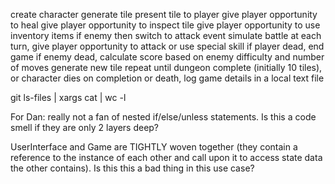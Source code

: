 
create character
generate tile
present tile to player
  give player opportunity to heal
  give player opportunity to inspect tile
  give player opportunity to use inventory items
  if enemy then switch to attack event
    simulate battle
      at each turn, give player opportunity to attack or use special skill
    if player dead, end game
    if enemy dead, calculate score based on enemy difficulty and number of moves
    generate new tile
  repeat until dungeon complete (initially 10 tiles), or character dies
on completion or death, log game details in a local text file



git ls-files | xargs cat | wc -l


For Dan:
  really not a fan of nested if/else/unless statements. Is this a code smell if they are only 2 layers deep?

  UserInterface and Game are TIGHTLY woven together (they contain a reference to the instance of each other and call upon it to access state data the other contains). Is this this a bad thing in this use case?

